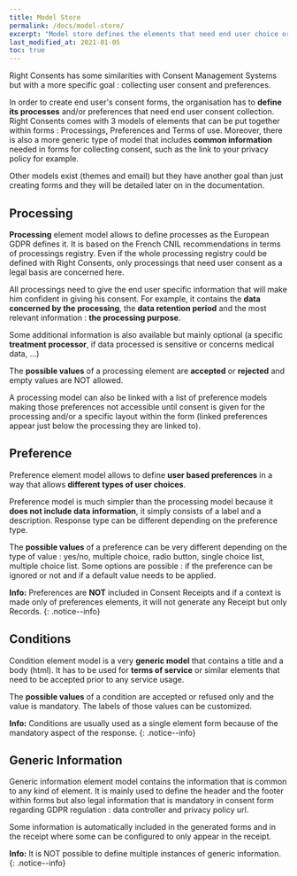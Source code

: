```yaml
---
title: Model Store
permalink: /docs/model-store/
excerpt: "Model store defines the elements that need end user choice or consent on"
last_modified_at: 2021-01-05
toc: true
---
```


Right Consents has some similarities with Consent Management Systems but with a more specific goal : collecting user consent and preferences.

In order to create end user's consent forms, the organisation has to **define its processes** and/or preferences that need end user consent collection. Right Consents comes with 3 models of elements that can be put together within forms : Processings, Preferences and Terms of use. Moreover, there is also a more generic type of model that includes **common information** needed in forms for collecting consent, such as the link to your privacy policy for example.

Other models exist (themes and email) but they have another goal than just creating forms and they will be detailed later on in the documentation.

## Processing

**Processing** element model allows to define processes as the European GDPR defines it. It is based on the French CNIL recommendations in terms of processings registry. Even if the whole processing registry could be defined with Right Consents, only processings that need user consent as a legal basis are concerned here.

All processings need to give the end user specific information that will make him confident in giving his consent. For example, it contains the **data concerned by the processing**, the **data retention period** and the most relevant information : **the processing purpose**. 

Some additional information is also available but mainly optional (a specific **treatment processor**, if data processed is sensitive or concerns medical data, ...)

The **possible values** of a processing element are **accepted** or **rejected** and empty values are NOT allowed.

A processing model can also be linked with a list of preference models making those preferences not accessible until consent is given for the processing and/or a specific layout within the form (linked preferences appear just below the processing they are linked to).

## Preference

Preference element model allows to define **user based preferences** in a way that allows **different types of user choices**. 

Preference model is much simpler than the processing model because it **does not include data information**, it simply consists of a label and a description. Response type can be different depending on the preference type.

The **possible values** of a preference can be very different depending on the type of value : yes/no, multiple choice, radio button, single choice list, multiple choice list. Some options are possible : if the preference can be ignored or not and if a default value needs to be applied.

<i class="fa fa-info-circle"></i> <b>Info:</b> Preferences are **NOT** included in Consent Receipts and if a context is made only of preferences elements, it will not generate any Receipt but only Records.
{: .notice--info}

## Conditions

Condition element model is a very **generic model** that contains a title and a body (html). It has to be used for **terms of service** or similar elements that need to be accepted prior to any service usage. 

The **possible values** of a condition are accepted or refused only and the value is mandatory. The labels of those values can be customized.

<i class="fa fa-info-circle"></i> <b>Info:</b> Conditions are usually used as a single element form because of the mandatory aspect of the response.
{: .notice--info}

## Generic Information

Generic information element model contains the information that is common to any kind of element. It is mainly used to define the header and the footer within forms but also legal information that is mandatory in consent form regarding GDPR regulation : data controller and privacy policy url.

Some information is automatically included in the generated forms and in the receipt where some can be configured to only appear in the receipt.

<i class="fa fa-info-circle"></i> <b>Info:</b> It is NOT possible to define multiple instances of generic information.
{: .notice--info}




